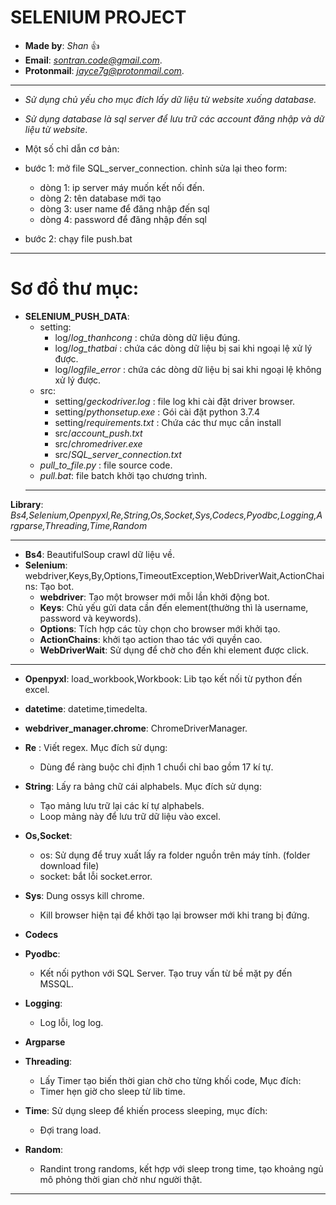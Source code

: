 
# SELENIUM PROJECT

- **Made by**: *Shan* :+1: 			 
- **Email**: *sontran.code@gmail.com*.		 
- **Protonmail**: *jayce7g@protonmail.com*.	 

----------------------------------------
- *Sử dụng chủ yếu cho mục đích lấy dữ liệu từ website xuống database.*

- *Sử dụng database là sql server để lưu trữ các account đăng nhập và dữ liệu từ website*. 

- Một số chỉ dẫn cơ bản:
- bước 1:  mở file SQL_server_connection. chỉnh sửa lại theo form:
  - dòng 1:  ip server máy muốn kết nối đến.
  - dòng 2: tên database mới tạo
  - dòng 3: user name để đăng nhập đến sql
  - dòng 4: password để đăng nhập đến sql
- bước 2: chạy file push.bat
----------------------------------------

# Sơ đồ thư mục:


- **SELENIUM_PUSH_DATA**:
	- setting:
	   - log/*log_thanhcong* : chứa dòng dữ liệu đúng.
	   - log/*log_thatbai*	: chứa các dòng dữ liệu bị sai khi ngoại lệ xử lý được.
	   - log/*logfile_error* : chứa các dòng dữ liệu bị sai khi ngoại lệ không xử lý được.
	- src:
	  - setting/*geckodriver.log* : file log khi cài đặt driver browser.
	  - setting/*pythonsetup.exe*	: Gói cài đặt python 3.7.4
	  - setting/*requirements.txt* : Chứa các thư mục cần install
	  - src/*account_push.txt*
	  - src/*chromedriver.exe*
	  - src/*SQL_server_connection.txt*
  - *pull_to_file.py* : file source code.
  - *pull.bat*: file batch khởi tạo chương trình.
  ----------------------------------------
**Library**: *Bs4,Selenium,Openpyxl,Re,String,Os,Socket,Sys,Codecs,Pyodbc,Logging,Argparse,Threading,Time,Random*

----------------------------------------
- **Bs4**: BeautifulSoup crawl dữ liệu về.
- **Selenium**: webdriver,Keys,By,Options,TimeoutException,WebDriverWait,ActionChains:	Tạo bot.
	- **webdriver**: Tạo một browser mới mỗi lần khởi động bot.
	- **Keys**: Chủ yếu gửi data cần đến element(thường thì là username, password và keywords).
	- **Options**: Tích hợp các tùy chọn cho browser mới khởi tạo.
	- **ActionChains**: khởi tạo action thao tác với quyền cao.
	- **WebDriverWait**: Sử dụng để chờ cho đến khi element được click.
	
---------------------------------------
- **Openpyxl**: load_workbook,Workbook: Lib tạo kết nối từ python đến excel.
- **datetime**: datetime,timedelta.
- **webdriver_manager.chrome**: ChromeDriverManager.
- **Re** : Viết regex. Mục đích sử dụng:
	- Dùng để ràng buộc chỉ định 1 chuổi chỉ bao gồm 17 kí tự.
- **String**: Lấy ra bảng chữ cái alphabels. Mục đích sử dụng:
	- Tạo mảng lưu trữ lại các kí tự alphabels.
	- Loop mảng này để lưu trữ dữ liệu vào excel.
- **Os,Socket**:
	- os: Sử dụng để truy xuất lấy ra folder nguồn trên máy tính. (folder download file)
	- socket: bắt lỗi socket.error.
- **Sys**: Dung ossys kill chrome.
	- Kill browser hiện tại để khởi tạo lại browser mới khi trang bị đứng.

	
- **Codecs**
- **Pyodbc**: 
	- Kết nối python với SQL Server. Tạo truy vấn từ bề mặt py đến MSSQL.
- **Logging**: 
	- Log lỗi, log log.
- **Argparse**
- **Threading**: 
	- Lấy Timer tạo biến thời gian chờ cho từng khối code, Mục đích:
	- Timer hẹn giờ cho sleep từ lib time.
- **Time**: Sử dụng sleep để khiến process sleeping, mục đích:
	- Đợi trang load.
- **Random**: 
	- Randint trong randoms, kết hợp với sleep trong time, tạo khoảng ngủ mô phỏng thời gian chờ như người thật.
----------------------------------------